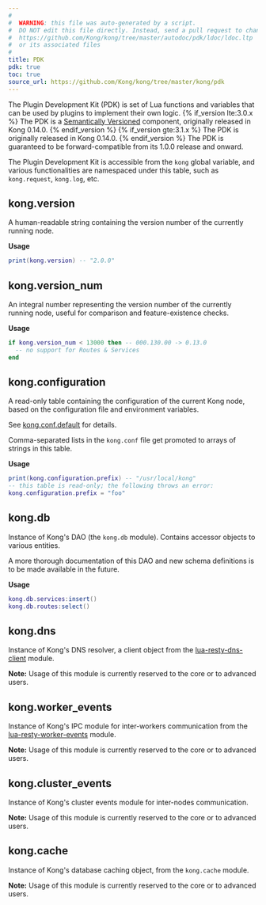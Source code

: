 ```yaml
---
#
#  WARNING: this file was auto-generated by a script.
#  DO NOT edit this file directly. Instead, send a pull request to change
#  https://github.com/Kong/kong/tree/master/autodoc/pdk/ldoc/ldoc.ltp
#  or its associated files
#
title: PDK
pdk: true
toc: true
source_url: https://github.com/Kong/kong/tree/master/kong/pdk
---
```


The Plugin Development Kit (PDK) is set of Lua functions and variables
 that can be used by plugins to implement their own logic.
 {% if_version lte:3.0.x %}
 The PDK is a
 [Semantically Versioned](https://semver.org/) component, originally
 released in Kong 0.14.0.
 {% endif_version %}
 {% if_version gte:3.1.x %}
 The PDK is originally released in Kong 0.14.0.
 {% endif_version %}
 The PDK is guaranteed to be forward-compatible
 from its 1.0.0 release and onward.

 The Plugin Development Kit is accessible from the `kong` global variable,
 and various functionalities are namespaced under this table, such as
 `kong.request`, `kong.log`, etc.

<!-- vale off -->


## kong.version

A human-readable string containing the version number of the currently
 running node.

**Usage**

``` lua
print(kong.version) -- "2.0.0"
```



## kong.version_num

An integral number representing the version number of the currently running
 node, useful for comparison and feature-existence checks.

**Usage**

``` lua
if kong.version_num < 13000 then -- 000.130.00 -> 0.13.0
  -- no support for Routes & Services
end
```



## kong.configuration

A read-only table containing the configuration of the current Kong node,
 based on the configuration file and environment variables.

 See [kong.conf.default](https://github.com/Kong/kong/blob/master/kong.conf.default)
 for details.

 Comma-separated lists in the `kong.conf` file get promoted to arrays of strings in this
 table.


**Usage**

``` lua
print(kong.configuration.prefix) -- "/usr/local/kong"
-- this table is read-only; the following throws an error:
kong.configuration.prefix = "foo"
```





## kong.db

Instance of Kong's DAO (the `kong.db` module).  Contains accessor objects
 to various entities.

 A more thorough documentation of this DAO and new schema definitions is to
 be made available in the future.


**Usage**

``` lua
kong.db.services:insert()
kong.db.routes:select()
```



## kong.dns

Instance of Kong's DNS resolver, a client object from the
 [lua-resty-dns-client](https://github.com/kong/lua-resty-dns-client) module.

 **Note:** Usage of this module is currently reserved to the core or to
 advanced users.




## kong.worker_events

Instance of Kong's IPC module for inter-workers communication from the
 [lua-resty-worker-events](https://github.com/Kong/lua-resty-worker-events)
 module.

 **Note:** Usage of this module is currently reserved to the core or to
 advanced users.




## kong.cluster_events

Instance of Kong's cluster events module for inter-nodes communication.

 **Note:** Usage of this module is currently reserved to the core or to
 advanced users.




## kong.cache

Instance of Kong's database caching object, from the `kong.cache` module.

 **Note:** Usage of this module is currently reserved to the core or to
 advanced users.
